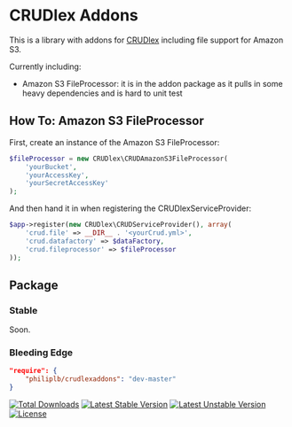 CRUDlex Addons
==============

This is a library with addons for
[CRUDlex](https://github.com/philiplb/CRUDlex) including file support for Amazon
S3.

Currently including:

- Amazon S3 FileProcessor: it is in the addon package as it pulls in some heavy
dependencies and is hard to unit test

## How To: Amazon S3 FileProcessor

First, create an instance of the Amazon S3 FileProcessor:

```php
$fileProcessor = new CRUDlex\CRUDAmazonS3FileProcessor(
    'yourBucket',
    'yourAccessKey',
    'yourSecretAccessKey'
);
```

And then hand it in when registering the CRUDlexServiceProvider:

```php
$app->register(new CRUDlex\CRUDServiceProvider(), array(
    'crud.file' => __DIR__ . '<yourCrud.yml>',
    'crud.datafactory' => $dataFactory,
    'crud.fileprocessor' => $fileProcessor
));
```

## Package

### Stable

Soon.

### Bleeding Edge

```json
"require": {
    "philiplb/crudlexaddons": "dev-master"
}
```

[![Total Downloads](https://poser.pugx.org/philiplb/crudlexaddons/downloads.svg)](https://packagist.org/packages/philiplb/crudlexaddons)
[![Latest Stable Version](https://poser.pugx.org/philiplb/crudlexaddons/v/stable.svg)](https://packagist.org/packages/philiplb/crudlexaddons)
[![Latest Unstable Version](https://poser.pugx.org/philiplb/crudlexaddons/v/unstable.svg)](https://packagist.org/packages/philiplb/crudlexaddons) [![License](https://poser.pugx.org/philiplb/crudlexaddons/license.svg)](https://packagist.org/packages/philiplb/crudlexaddons)
